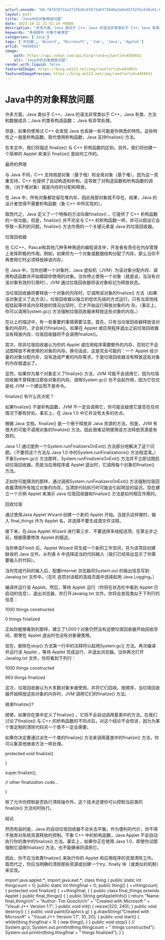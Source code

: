 ```yaml
---
arturl_encode: "68:747470733a2f2f626c6f672e6373646e2e6e65742f6c636c61:692f61727469636c652f64657461696c732f34343538303331"
layout: post
title: "Java中的对象释放问题"
date: 2023-10-22 21:51:14 +0800
description: "许多方面，Java 类似于 C++。Java 的语法非常类似于 C++，Java 有类、方法和数据成"
keywords: "多线程中 对象不被清空"
categories: ['Java']
tags: ['浏览器', 'Wizard', 'Microsoft', 'Jvm', 'Java', 'Applet']
artid: "4458031"
image:
    path: https://api.vvhan.com/api/bing?rand=sj&artid=4458031
    alt: "Java中的对象释放问题"
render_with_liquid: false
featuredImage: https://bing.ee123.net/img/rand?artid=4458031
featuredImagePreview: https://bing.ee123.net/img/rand?artid=4458031
---
```


# Java中的对象释放问题

许多方面，Java 类似于 C++。Java 的语法非常类似于 C++，Java 有类、方法和数据成员；Java 的类有构造函数； Java 有异常处理。

但是，如果你使用过 C++ 会发现 Java 也丢掉一些可能是你熟悉的特性。这些特性之一就是析构函数。取代使用析构函数，Java 支持finalize() 方法。

在本文中，我们将描述 finalize() 与 C++ 析构函数的区别。另外，我们将创建一个简单的 Applet 来演示 finalize() 是如何工作的。

最终的界限

与 Java 不同，C++ 支持局部对象（基于栈）和全局对象（基于堆）。因为这一双重支持，C++ 也提供了自动构造和析构，这导致了对构造函数和析构函数的调用，（对于堆对象）就是内存的分配和释放。

在 Java 中，所有对象都驻留在堆内存，因此局部对象就不存在。结果，Java 的设计者觉得不需要析构函数（象 C++ 中所实现的）。

取而代之，Java 定义了一个特殊的方法叫做finalize() ，它提供了 C++ 析构函数的一些功能。但是，finalize() 并不完全与 C++ 的析构函数一样，并可以假设它会导致一系列的问题。finalize() 方法作用的一个关键元素是 Java 的垃圾回收器。

垃圾回收器

在 C/C++、Pascal和其他几种多种用途的编程语言中，开发者有责任在内存管理上发挥积极的作用。例如，如果你为一个对象或数据结构分配了内存，那么当你不再使用它时必须释放掉该内存。

在 Java 中，当你创建一个对象时，Java 虚拟机（JVM）为该对象分配内存、调用构造函数并开始跟踪你使用的对象。当你停止使用一个对象（就是说，当没有对该对象有效的引用时），JVM 通过垃圾回收器将该对象标记为释放状态。

当垃圾回收器将要释放一个对象的内存时，它调用该对象的finalize() 方法（如果该对象定义了此方法）。垃圾回收器以独立的低优先级的方式运行，只有当其他线程挂起等待该内存释放的情况出现时，它才开始运行释放对象的内 存。（事实上，你可以调用System.gc() 方法强制垃圾回收器来释放这些对象的内存。）

在以上的描述中，有一些重要的事情需要注意。首先，只有当垃圾回收器释放该对象的内存时，才会执行finalize()。如果在 Applet 或应用程序退出之前垃圾回收器没有释放内存，垃圾回收器将不会调用finalize()。

其次，除非垃圾回收器认为你的 Applet 或应用程序需要额外的内存，否则它不会试图释放不再使用的对象的内存。换句话说，这是完全可能的：一个 Applet 给少量的对象分配内存，没有造成严重的内存需求，于是垃圾回收器没有释放这些对象的内存就退出了。

显然，如果你为某个对象定义了finalize() 方法，JVM 可能不会调用它，因为垃圾回收器不曾释放过那些对象的内存。调用System.gc() 也不会起作用，因为它仅仅是给 JVM 一个建议而不是命令。

finalize() 有什么优点呢？

如果finalize() 不是析构函数，JVM 不一定会调用它，你可能会疑惑它是否在任何情况下都有好处。事实上，在 Java 1.0 中它并没有太多的优点。

根据 Java 文档，finalize() 是一个用于释放非 Java 资源的方法。但是，JVM 有很大的可能不调用对象的finalize() 方法，因此很难证明使用该方法释放资源是有效的。

Java 1.1 通过提供一个System.runFinalizersOnExit() 方法部分地解决了这个问题。（不要将这个方法与 Java 1.0 中的System.runFinalizations() 方法相混淆。）不象System.gc() 方法那样，System.runFinalizersOnExit() 方法并不立即试图启动垃圾回收器。而是当应用程序或 Applet 退出时，它调用每个对象的finalize() 方法。

正如你可能猜测的那样，通过调用System.runFinalizersOnExit() 方法强制垃圾回收器清除所有独立对象的内存，当清除代码执行时可能会引起明显的延迟。现在建立一个示例 Applet 来演示 Java 垃圾回收器和finalize() 方法是如何相互作用的。

回收垃圾

通过使用Java Applet Wizard 创建一个新的 Applet 开始。当提示这样做时，输入 final\_things 作为 Applet 名，并选择不要生成源文件注释。

接下来，在Java Applet Wizard 进行第三步，不要选择多线程选项。在第五步之前，根据需要修改 Applet 的描述。

当你单击Finish 后，Applet Wizard 将生成一个新的工作空间，并为该项目创建缺省的 Java 文件。从列表 A 中选择适当的代码输入（我们已经突出显示了你需要输入的代码）。

当你完成代码的输入后，配置Internet 浏览器将System.out 的输出信息写到Javalog.txt 文件中。（在IE 选项对话框的高级页面中选择起用 Java Logging。）

编译并运行该 Applet。然后，等待 Applet 运行（你将在状态栏中看到 Applet 已启动的信息），退出浏览器，并打开Javalog.txt 文件。你将会发现类似于下列行的信息：

1000 things constructed

0 things finalized

正如你能够看到的那样，建立了1,000个对象仍然没有迫使垃圾回收器开始回收空间，即使在 Applet 退出时也没有对象被使用。

现在，删除在stop() 方法第一行中的注释符以起用System.gc() 方法。再次编译并运行该 Applet ，等待 Applet 完成运行，并退出浏览器。当你再次打开Javalog.txt 文件，你将看到下列行：

1000 things constructed

963 things finalized

这次，垃圾回收器认为大多数对象未被使用，并将它们回收。按顺序，当垃圾回收器开始释放这些对象的内存时，JVM 调用它们的finalize() 方法。

继承finalize()?

顺便，如果你在类中定义了finalize() ，它将不会自动调用基类中的方法。在我们讨论了finalize() 与 C++ 的析构函数的不同点后，对这个结论不会惊讶，因为为某个类定制的清除代码另一个类不一定会需要。

如果你决定要通过派生一个类的finalize() 方法来调用基类中的finalize() 方法，你可以象其他继承方法一样处理。

protected void finalize()

{

super.finalize();

// other finalization code...

}

除了允许你控制是否执行清除操作外，这个技术还使你可以控制当前类的finalize() 方法何时执行。

结论

然而有益的是，Java 的自动垃圾回收器不会失去平衡。作为便利的代价，你不得不放弃对系统资源释放的控制。不象 C++ 中的析构函数，Java Applet 不会自动执行你的类中的finalize() 方法。事实上，如果你正在使用 Java 1.0，即使你试图强制它调用finalize() 方法，也不能确保将调用它。

因此，你不应当依靠finalize() 来执行你的 Applet 和应用程序的资源清除工作。取而代之，你应当明确的清除那些资源或创建一个try...finally 块（或类似的机制）来实现。

import java.applet.\*;
import java.awt.\*;
class thing
{
public static int thingcount = 0;
public static int thingfinal = 0;
public thing()
{
++thingcount;
}
protected void finalize()
{
++thingfinal;
}
}
public class final\_things extends Applet
{
public final\_things()
{
}
public String getAppletInfo()
{
return "Name: final\_thing/r/n" +
"Author: Tim Gooch/r/n" +
"Created with Microsoft " +
"Visual J++ Version 1.1";
}
public void init()
{
resize(320, 240);
}
public void destroy()
{
}
public void paint(Graphics g)
{
g.drawString("Created with Microsoft" +
"Visual J++ Version 1.1", 10, 20);
}
public void start()
{
while(thing.thingfinal < 1)
{
new thing();
}
}
public void stop()
{
// System.gc();
System.out.println(thing.thingcount +
" things constructed");
System.out.println(thing.thingfinal +
" things finalized");
}
}